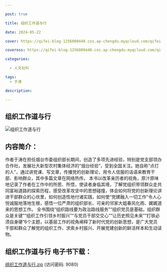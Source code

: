 ```yaml
---

post: true

title: 组织工作道与行

date: 2024-05-22

cover: https://qifei-blog-1256009448.cos.ap-chengdu.myqcloud.com/qifei-blog/663d6ea80ea9cb1403cab728.jpg

coveross: https://qifei-blog-1256009448.cos.ap-chengdu.myqcloud.com/qifei-blog/663d6ea80ea9cb1403cab728.jpg

categories:

  - 人文社科

tags:
  - 于涛

description: 

---
```




## 组织工作道与行 

![组织工作道与行 ](https://qifei-blog-1256009448.cos.ap-chengdu.myqcloud.com/qifei-blog/663d6ea80ea9cb1403cab728.jpg)

## 内容简介：

作者于涛在担任烟台市委组织部长期间，创造了多项先进经验，特别是党支部领办合作社，发展壮大新型农村集体经济的“烟台经验”，受到全国关注。她自称“点灯的人”，通过讲党课、写文章，传播党的创新理论，用令人信服的话语来教育干部、影响群众，其中多篇文章在网络热传。 本书以改革亲历者的视角，原汁原味地记录了作者在工作中的所思、所悟，使读者身临其境，了解党组织带领群众走共同富裕道路的探索历程，感受改革攻坚中的思想碰撞，体会如何将党的创新理论讲进干部群众的心坎里，如何创造性地付诸实践，如何使“党建融入一切工作”令人心悦诚服地落地生根，感悟一位严肃的组织部长、可亲的邻家大姐春风化雨、娓娓道来的思想工作。 全书围绕“组织路线要为政治路线服务”“组织党员是基础，组织群众是关键”“组织工作引领乡村振兴”“与党员干部交交心”“让历史照见未来”“打铁必须自身硬”6个主题，以基层工作的视角阐释了新时代党的创新思想，是广大党员干部和群众了解党的组织工作、求索乡村振兴、开展党建创新的鲜活样本和生动读物。

## 组织工作道与行 电子书下载：

<a href="https://url54.ctfile.com/f/18000254-1243441078-79a992?p=9080" target="_blank" rel="noopener">组织工作道与行.zip</a> (访问密码: 9080)



                    